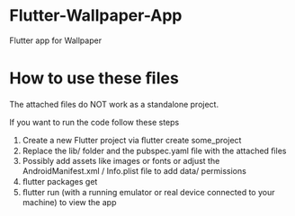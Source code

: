 # Flutter-Wallpaper-App
Flutter app for Wallpaper


# How to use these ﬁles 
The attached ﬁles do NOT work as a standalone project. 

If you want to run the code follow these steps 
1) Create a new Flutter project via ﬂutter create some_project 
2) Replace the lib/ folder and the pubspec.yaml ﬁle with the attached ﬁles 
3) Possibly add assets like images or fonts or adjust the AndroidManifest.xml / Info.plist ﬁle to add data/ permissions 
4) ﬂutter packages get 
5) ﬂutter run (with a running emulator or real device connected to your machine) to view the app